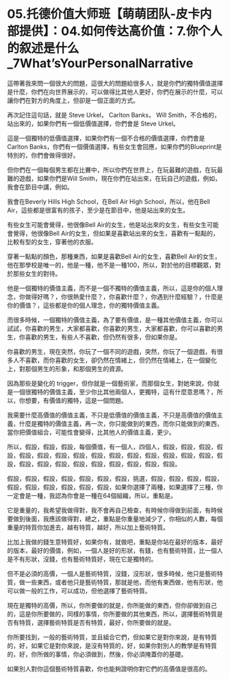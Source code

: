 # 05.托德价值大师班【萌萌团队-皮卡内部提供】：04.如何传达高价值：7.你个人的叙述是什么_7What’sYourPersonalNarrative

這帶著我來問一個很大的問題，這很大的問題給很多人，就是你們的獨特價值選擇是什麼，你們在向世界展示的，可以做得比其他人更好，你們在展示的什麼，可以讓你們在對方的角度上，但卻是一個正面的方式。

再次記住這句話，就是 Steve Urkel， Carlton Banks， Will Smith，不合格的，站出來的，如果你們有一個低價值選擇，你們會是 Steve Urkel。

這是一個獨特的低價值選擇，如果你們有一個不合格的價值選擇，你們會是 Carlton Banks，你們有一個價值選擇，有些女生會回應，如果你們的Blueprint是特別的，你們會做得很好。

但你們在一個每個男生都在比賽中，所以你們在世界上，在玩最難的遊戲，在玩最難的遊戲，如果你們是Will Smith，現在你們在站出來，在玩自己的遊戲，例如，我會在節目中講，例如。

我會在Beverly Hills High School，在Bell Air High School，所以，他在Bell Air，這些都是很富有的孩子，至少是在節目中，他是站出來的女生。

有些女生可能會覺得，他很像Bell Air的女生，他是站出來的女生，有些女生可能會覺得，他很像Bell Air的女生，但如果是喜歡站出來的女生，喜歡有一點點的，比較有型的女生，穿著他的衣服。

穿著一點點的顏色，那種東西，如果是喜歡Bell Air的女生，喜歡Bell Air的女生，他在那學校是唯一的，他是一種，他不是一種100，所以，對於他的目標觀眾，對於那些女生的對待。

他是一個獨特的價值主義，而不是一個不獨特的價值主義，所以，這是你的個人理念，你做得好嗎？，你很熱愛什麼？，你喜歡什麼？，你遇到什麼經驗？，什麼是你的價值？，這些都是你的個人理念，你的獨特價值主義。

而很多時候，一個獨特的價值主義，為了要有價值，是一種其他價值主義，你可以試試，你喜歡的男生，大家都喜歡，你喜歡的男生，大家都喜歡，你可以喜歡的男生，你喜歡的男生，有些人不喜歡，但仍然有很多，但如果你是。

你喜歡的男生，現在突然，你玩了一個不同的遊戲，突然，你玩了一個遊戲，有很多人不喜歡，而你喜歡的女生，卻仍然在情緒上，但仍然在情緒上，在一個變化上，對那個男生的形象，和那個男生的資源。

因為那些是變化的 trigger，但你就是一個藝術家，而那個女生，對她來說，你就是一個很獨特的價值主義，至少你比其他兩個人，更獨特，這有什麼意思嗎？，所以，你想要，有價值的獨特，這是一個問題。

我需要什麼高價值的價值主義，不只是低價值的價值主義，不只是高價值的價值主義，什麼是獨特的價值主義，再一次，你只能做到的東西，而你只能做到的東西，當你把價值組合，可能性會變得，比其他人的價值主義，更少。

所以，假設，假設，假設，每個價值，有一個人，四個人，假設，假設，假設，假設，假設，假設，假設，假設，假設，假設，假設，假設，假設，假設，假設，假設，假設，假設，假設，假設，假設，假設，假設，假設，假設。

假設，假設，假設，假設，假設，假設，假設，挑選，假設，假設，假設，假設，假設，假設，假設，假設，假設，假設，如果你選擇了兩種，如果選擇了三種，你一定會是一種，我認為你會是一種在64個組織，所以，重點是。

它是重量的，我希望我做得對，我不會再自己檢查，有時候你得做到前面，有時候要做到後面，我應該做得對，總之，重點是你重量地減少了，你相似的人數，每個重量的特質你加進去，越有特質，越好，所以加上藝術特質。

比加上我做的錢生意特質好，如果你有，就做吧，重點是你站在最好的版本，最好的版本，最好的價值，例如，一個人是好的形狀，有錢，也有藝術特質，比一個人是不有形狀，沒錢，也有藝術特質好，現在它是獨特的。

但不是必須的高價，一個人是藝術特質，沒錢，沒形狀，很多時候，他只是藝術特質，做一些東西，或者他只是藝術特質，那就是他，而他有東西做，他有形狀，他可以做一般的工作，可以成功，但他選擇了藝術特質。

現在是獨特的高價，所以，你所要做的就是，你所能做的東西，但你卻做到自己的，這是你所要做的，同樣的事情，你所要做的其他東西，所以，選擇藝術特質是否有特質，選擇藝術特質是否有特質，最好，你所要做的就是。

你所要找到，一般的藝術特質，並且組合它們，但如果它是對你來說，是有特質的，好，如果它是對你來說，是沒有特質的，好，如果你對別人的教學是有特質的，好，你所做的事情，你必須做到，然後，你必須掩蓋你的基礎。

如果別人對你這個藝術特質喜歡，你也能夠證明你對它們的高價值是很高的。